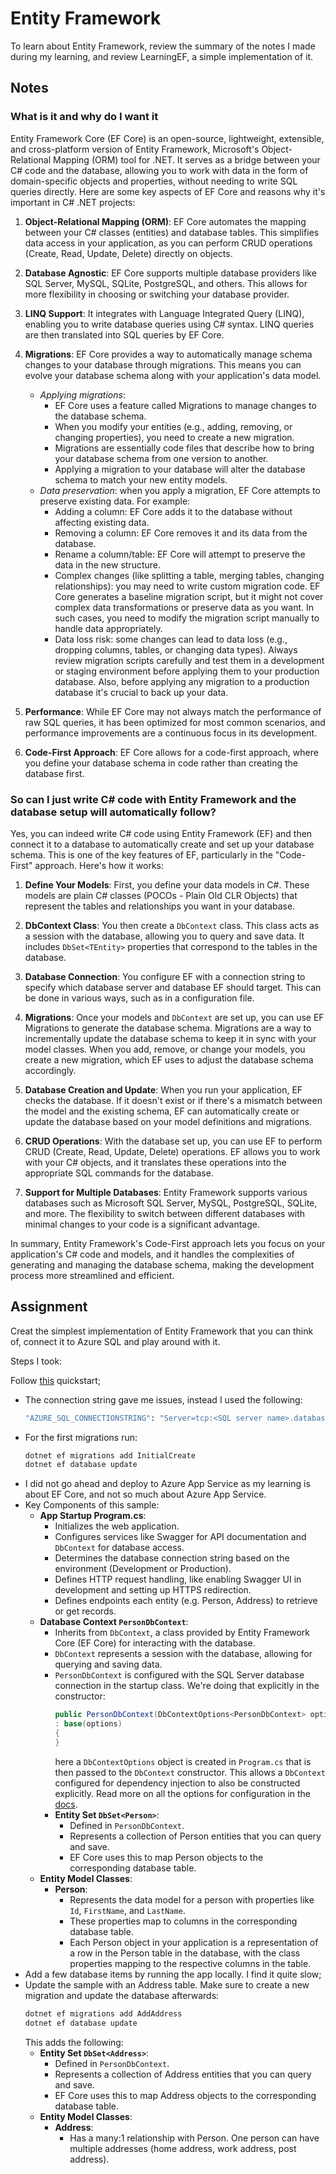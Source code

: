 # Entity Framework

To learn about Entity Framework, review the summary of the notes I made during my learning, and review LearningEF, a simple implementation of it. 

## Notes

### What is it and why do I want it

Entity Framework Core (EF Core) is an open-source, lightweight, extensible, and cross-platform version of Entity Framework, Microsoft's Object-Relational Mapping (ORM) tool for .NET. It serves as a bridge between your C# code and the database, allowing you to work with data in the form of domain-specific objects and properties, without needing to write SQL queries directly. Here are some key aspects of EF Core and reasons why it's important in C# .NET projects:

1. **Object-Relational Mapping (ORM)**: EF Core automates the mapping between your C# classes (entities) and database tables. This simplifies data access in your application, as you can perform CRUD operations (Create, Read, Update, Delete) directly on objects.

1. **Database Agnostic**: EF Core supports multiple database providers like SQL Server, MySQL, SQLite, PostgreSQL, and others. This allows for more flexibility in choosing or switching your database provider.

1. **LINQ Support**: It integrates with Language Integrated Query (LINQ), enabling you to write database queries using C# syntax. LINQ queries are then translated into SQL queries by EF Core.

1. **Migrations**: EF Core provides a way to automatically manage schema changes to your database through migrations. This means you can evolve your database schema along with your application's data model.
    - *Applying migrations*: 
        - EF Core uses a feature called Migrations to manage changes to the database schema. 
        - When you modify your entities (e.g., adding, removing, or changing properties), you need to create a new migration. 
        - Migrations are essentially code files that describe how to bring your database schema from one version to another. 
        - Applying a migration to your database will alter the database schema to match your new entity models.
    - *Data preservation*: when you apply a migration, EF Core attempts to preserve existing data. For example:
        - Adding a column: EF Core adds it to the database without affecting existing data.
        - Removing a column: EF Core removes it and its data from the database.
        - Rename a column/table: EF Core will attempt to preserve the data in the new structure.
        - Complex changes (like splitting a table, merging tables, changing relationships): you may need to write custom migration code. EF Core generates a baseline migration script, but it might not cover complex data transformations or preserve data as you want. In such cases, you need to modify the migration script manually to handle data appropriately.
        - Data loss risk: some changes can lead to data loss (e.g., dropping columns, tables, or changing data types). Always review migration scripts carefully and test them in a development or staging environment before applying them to your production database. Also, before applying any migration to a production database it's crucial to back up your data. 

1. **Performance**: While EF Core may not always match the performance of raw SQL queries, it has been optimized for most common scenarios, and performance improvements are a continuous focus in its development.

1. **Code-First Approach**: EF Core allows for a code-first approach, where you define your database schema in code rather than creating the database first. 

### So can I just write C# code with Entity Framework and the database setup will automatically follow?

Yes, you can indeed write C# code using Entity Framework (EF) and then connect it to a database to automatically create and set up your database schema. This is one of the key features of EF, particularly in the "Code-First" approach. Here's how it works:

1. **Define Your Models**: First, you define your data models in C#. These models are plain C# classes (POCOs - Plain Old CLR Objects) that represent the tables and relationships you want in your database.

2. **DbContext Class**: You then create a `DbContext` class. This class acts as a session with the database, allowing you to query and save data. It includes `DbSet<TEntity>` properties that correspond to the tables in the database.

3. **Database Connection**: You configure EF with a connection string to specify which database server and database EF should target. This can be done in various ways, such as in a configuration file.

4. **Migrations**: Once your models and `DbContext` are set up, you can use EF Migrations to generate the database schema. Migrations are a way to incrementally update the database schema to keep it in sync with your model classes. When you add, remove, or change your models, you create a new migration, which EF uses to adjust the database schema accordingly.

5. **Database Creation and Update**: When you run your application, EF checks the database. If it doesn't exist or if there's a mismatch between the model and the existing schema, EF can automatically create or update the database based on your model definitions and migrations.

6. **CRUD Operations**: With the database set up, you can use EF to perform CRUD (Create, Read, Update, Delete) operations. EF allows you to work with your C# objects, and it translates these operations into the appropriate SQL commands for the database.

7. **Support for Multiple Databases**: Entity Framework supports various databases such as Microsoft SQL Server, MySQL, PostgreSQL, SQLite, and more. The flexibility to switch between different databases with minimal changes to your code is a significant advantage.

In summary, Entity Framework's Code-First approach lets you focus on your application's C# code and models, and it handles the complexities of generating and managing the database schema, making the development process more streamlined and efficient.

## Assignment

Creat the simplest implementation of Entity Framework that you can think of, connect it to Azure SQL and play around with it. 

Steps I took:

Follow [this](https://learn.microsoft.com/en-us/azure/azure-sql/database/azure-sql-dotnet-entity-framework-core-quickstart?view=azuresql&tabs=dotnet-cli%2Cservice-connector%2Cportal) quickstart;
- The connection string gave me issues, instead I used the following:
    ```bash
    "AZURE_SQL_CONNECTIONSTRING": "Server=tcp:<SQL server name>.database.windows.net,1433;Initial Catalog=<SQL db name>;Encrypt=True;TrustServerCertificate=False;Connection Timeout=30;Authentication=Active Directory Default;"
    ```
-   For the first migrations run:
    ```bash
    dotnet ef migrations add InitialCreate
    dotnet ef database update
    ```
-   I did not go ahead and deploy to Azure App Service as my learning is about EF Core, and not 
    so much about Azure App Service.
- Key Components of this sample:
    - **App Startup Program.cs**:
        - Initializes the web application.
        - Configures services like Swagger for API documentation and `DbContext` for database access.
        - Determines the database connection string based on the environment (Development or Production).
        - Defines HTTP request handling, like enabling Swagger UI in development and setting up HTTPS redirection.
        - Defines endpoints each entity (e.g. Person, Address) to retrieve or get records. 
    - **Database Context `PersonDbContext`**:
        - Inherits from `DbContext`, a class provided by Entity Framework Core (EF Core) for interacting with the database.
        - `DbContext` represents a session with the database, allowing for querying and saving data.
        - `PersonDbContext` is configured with the SQL Server database connection in the startup class. We're doing that explicitly in the constructor:
            ```csharp
            public PersonDbContext(DbContextOptions<PersonDbContext> options)
            : base(options)
            {
            }
            ```
            here a `DbContextOptions` object is created in `Program.cs` that is then passed to the `DbContext` constructor. This allows a `DbContext` configured for dependency injection to also be constructed explicitly. Read more on all the options for configuration in the [docs](https://learn.microsoft.com/en-us/ef/core/dbcontext-configuration/).
        - **Entity Set `DbSet<Person>`**:
            - Defined in `PersonDbContext`.
            - Represents a collection of Person entities that you can query and save.
            - EF Core uses this to map Person objects to the corresponding database table.
    - **Entity Model Classes**:
        - **Person**:
            - Represents the data model for a person with properties like `Id`, `FirstName`, and `LastName`.
            - These properties map to columns in the corresponding database table.
            - Each Person object in your application is a representation of a row in the Person table in the database, with the class properties mapping to the respective columns in the table.
- Add a few database items by running the app locally. I find it quite slow;
- Update the sample with an Address table. Make sure to create a new 
migration and update the database afterwards: 
    ```bash
    dotnet ef migrations add AddAddress
    dotnet ef database update
    ``` 
    This adds the following:
    - **Entity Set `DbSet<Address>`**:
        - Defined in `PersonDbContext`.
        - Represents a collection of Address entities that you can query and save.
        - EF Core uses this to map Address objects to the corresponding database table.
    - **Entity Model Classes**:
        - **Address**:
            - Has a many:1 relationship with Person. One person can have multiple addresses (home address, work address, post address).
